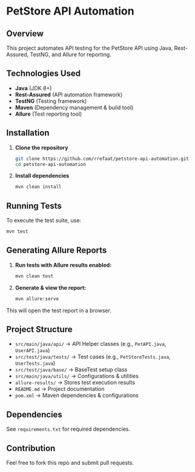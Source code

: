 # PetStore API Automation

## Overview
This project automates API testing for the PetStore API using Java, Rest-Assured, TestNG, and Allure for reporting.

## Technologies Used
- **Java** (JDK 8+)
- **Rest-Assured** (API automation framework)
- **TestNG** (Testing framework)
- **Maven** (Dependency management & build tool)
- **Allure** (Test reporting tool)

## Installation
1. **Clone the repository**
   ```sh
   git clone https://github.com/rrefaat/petstore-api-automation.git
   cd petstore-api-automation
   ```

2. **Install dependencies**
   ```sh
   mvn clean install
   ```

## Running Tests
To execute the test suite, use:
```sh
mvn test
```

## Generating Allure Reports
1. **Run tests with Allure results enabled:**
   ```sh
   mvn clean test
   ```
2. **Generate & view the report:**
   ```sh
   mvn allure:serve
   ```
This will open the test report in a browser.

## Project Structure
- `src/main/java/api/` → API Helper classes (e.g., `PetAPI.java`, `UserAPI.java`)
- `src/test/java/tests/` → Test cases (e.g., `PetStoreTests.java`, `UserTests.java`)
- `src/test/java/base/` → BaseTest setup class
- `src/main/java/utils/` → Configurations & utilities
- `allure-results/` → Stores test execution results
- `README.md` → Project documentation
- `pom.xml` → Maven dependencies & configurations

## Dependencies
See `requirements.txt` for required dependencies.

## Contribution
Feel free to fork this repo and submit pull requests.
